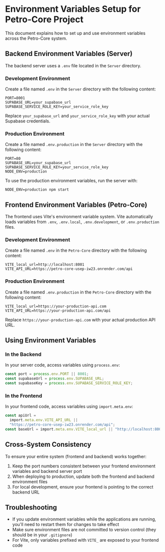 # Environment Variables Setup for Petro-Core Project

This document explains how to set up and use environment variables across the Petro-Core system.

## Backend Environment Variables (Server)

The backend server uses a `.env` file located in the `Server` directory.

### Development Environment

Create a file named `.env` in the `Server` directory with the following content:

```
PORT=8001
SUPABASE_URL=your_supabase_url
SUPABASE_SERVICE_ROLE_KEY=your_service_role_key
```

Replace `your_supabase_url` and `your_service_role_key` with your actual Supabase credentials.

### Production Environment

Create a file named `.env.production` in the `Server` directory with the following content:

```
PORT=80
SUPABASE_URL=your_supabase_url
SUPABASE_SERVICE_ROLE_KEY=your_service_role_key
NODE_ENV=production
```

To use the production environment variables, run the server with:

```
NODE_ENV=production npm start
```

## Frontend Environment Variables (Petro-Core)

The frontend uses Vite's environment variable system. Vite automatically loads variables from `.env`, `.env.local`, `.env.development`, or `.env.production` files.

### Development Environment

Create a file named `.env` in the `Petro-Core` directory with the following content:

```
VITE_local_url=http://localhost:8001
VITE_API_URL=https://petro-core-usep-iw23.onrender.com/api
```

### Production Environment

Create a file named `.env.production` in the `Petro-Core` directory with the following content:

```
VITE_local_url=https://your-production-api.com
VITE_API_URL=https://your-production-api.com/api
```

Replace `https://your-production-api.com` with your actual production API URL.

## Using Environment Variables

### In the Backend

In your server code, access variables using `process.env`:

```typescript
const port = process.env.PORT || 8001;
const supabaseUrl = process.env.SUPABASE_URL;
const supabaseKey = process.env.SUPABASE_SERVICE_ROLE_KEY;
```

### In the Frontend

In your frontend code, access variables using `import.meta.env`:

```typescript
const apiUrl =
  import.meta.env.VITE_API_URL ||
  "https://petro-core-usep-iw23.onrender.com/api";
const baseUrl = import.meta.env.VITE_local_url || "http://localhost:8001";
```

## Cross-System Consistency

To ensure your entire system (frontend and backend) works together:

1. Keep the port numbers consistent between your frontend environment variables and backend server port
2. When deploying to production, update both the frontend and backend environment files
3. For local development, ensure your frontend is pointing to the correct backend URL

## Troubleshooting

- If you update environment variables while the applications are running, you'll need to restart them for changes to take effect
- Make sure environment files are not committed to version control (they should be in your `.gitignore`)
- For Vite, only variables prefixed with `VITE_` are exposed to your frontend code
